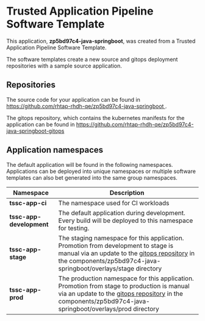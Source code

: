# Trusted Application Pipeline Software Template

This application, **zp5bd97c4-java-springboot**, was created from a Trusted Application Pipeline Software Template.

The software templates create a new source and gitops deployment repositories with a sample source application. 

## Repositories

The source code for your application can be found in [https://github.com/rhtap-rhdh-qe/zp5bd97c4-java-springboot ](https://github.com/rhtap-rhdh-qe/zp5bd97c4-java-springboot ).
 
The gitops repository, which contains the kubernetes manifests for the application can be found in 
[https://github.com/rhtap-rhdh-qe/zp5bd97c4-java-springboot-gitops ](https://github.com/rhtap-rhdh-qe/zp5bd97c4-java-springboot-gitops ) 

## Application namespaces 

The default application will be found in the following namespaces. Applications can be deployed into unique namespaces or multiple software templates can also bet generated into the same group namespaces.  

|  Namespace   |  Description   |  
| -------- | -------- |
| **tssc-app-ci** | The namespace used for CI workloads |
| **tssc-app-development** | The default application during development. Every build will be deployed to this namespace for testing. |
| **tssc-app-stage** | The staging namespace for this application. Promotion from development to stage is manual via an update to the [gitops repository](https://github.com/rhtap-rhdh-qe/zp5bd97c4-java-springboot-gitops ) in the components/zp5bd97c4-java-springboot/overlays/stage directory |
| **tssc-app-prod** | The production namespace for this application. Promotion from stage to production is manual via an update to the [gitops repository](https://github.com/rhtap-rhdh-qe/zp5bd97c4-java-springboot-gitops ) in the components/zp5bd97c4-java-springboot/overlays/prod directory |